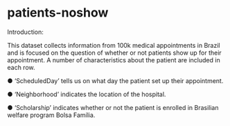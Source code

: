# patients-noshow
Introduction:

This dataset collects information
from 100k medical appointments in
Brazil and is focused on the question
of whether or not patients show up
for their appointment. A number of
characteristics about the patient are
included in each row.

● ‘ScheduledDay’ tells us on
what day the patient set up their
appointment.

● ‘Neighborhood’ indicates the
location of the hospital.

● ‘Scholarship’ indicates
whether or not the patient is
enrolled in Brasilian welfare
program Bolsa Família.

